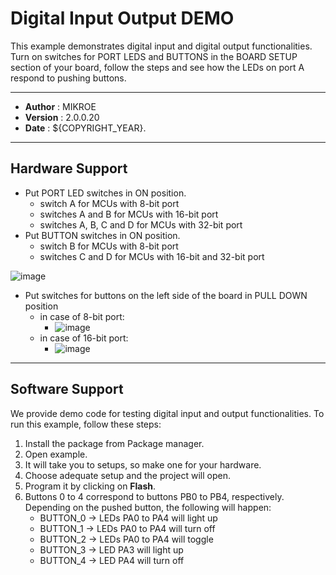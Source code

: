 # Digital Input Output DEMO

This example demonstrates digital input and digital output functionalities.
Turn on switches for PORT LEDS and BUTTONS in the BOARD SETUP section of your board,
follow the steps and see how the LEDs on port A respond to pushing buttons.

---

- **Author**      : MIKROE
- **Version**     : 2.0.0.20
- **Date**        : ${COPYRIGHT_YEAR}.

---

## Hardware Support

- Put PORT LED switches in ON position.
  - switch A for MCUs with 8-bit port
  - switches A and B for MCUs with 16-bit port
  - switches A, B, C and D for MCUs with 32-bit port
- Put BUTTON switches in ON position.
  - switch B for MCUs with 8-bit port
  - switches C and D for MCUs with 16-bit and 32-bit port

![image](https://download.mikroe.com/images/mikrosdk/v2/demos/demodigitalinputoutput/demo_digital_input_output_switches.png)

- Put switches for buttons on the left side of the board in PULL DOWN position
  - in case of 8-bit port:
    - ![image](https://download.mikroe.com/images/mikrosdk/v2/demos/demodigitalinputoutput/demo_digital_input_output_8bit.png)
  - in case of 16-bit port:
    - ![image](https://download.mikroe.com/images/mikrosdk/v2/demos/demodigitalinputoutput/demo_digital_input_output_16bit.png)

---

## Software Support

We provide demo code for testing digital input and output functionalities. To run this example, follow these steps:

1. Install the package from Package manager.
2. Open example.
3. It will take you to setups, so make one for your hardware.
4. Choose adequate setup and the project will open.
5. Program it by clicking on **Flash**.
6. Buttons 0 to 4 correspond to buttons PB0 to PB4, respectively. Depending on the pushed button, the following will happen:
   - BUTTON_0 -> LEDs PA0 to PA4 will light up
   - BUTTON_1 -> LEDs PA0 to PA4 will turn off
   - BUTTON_2 -> LEDs PA0 to PA4 will toggle
   - BUTTON_3 -> LED PA3 will light up
   - BUTTON_4 -> LED PA4 will turn off
